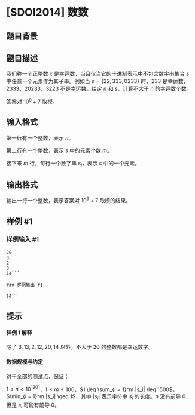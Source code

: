 # [SDOI2014] 数数

## 题目背景



## 题目描述

我们称一个正整数 $x$ 是幸运数，当且仅当它的十进制表示中不包含数字串集合 $s$ 中任意一个元素作为其子串。例如当 $s = \{22, 333, 0233\}$ 时，$233$ 是幸运数，$2333$、$20233$、$3223$ 不是幸运数。给定 $n$ 和 $s$，计算不大于 $n$ 的幸运数个数。

答案对 $10^9 + 7$ 取模。

## 输入格式

第一行有一个整数，表示 $n$。

第二行有一个整数，表示 $s$ 中的元素个数 $m$。

接下来 $m$ 行，每行一个数字串 $s_i$，表示 $s$ 中的一个元素。

## 输出格式

输出一行一个整数，表示答案对 $10^9 + 7$ 取模的结果。

## 样例 #1

### 样例输入 #1
```
20
3
2
3
14```

### 样例输出 #1

```
14```

## 提示

#### 样例 1 解释

除了 $3, 13, 2, 12, 20, 14$ 以外，不大于 $20$ 的整数都是幸运数字。

#### 数据规模与约定

对于全部的测试点，保证：

$1 \leq n < 10^{1201}$，$1 \leq m \leq 100$，$1 \leq \sum_{i = 1}^m |s_i| \leq 1500$，$\min_{i = 1}^m |s_i| \geq 1$，其中 $|s_i|$ 表示字符串 $s_i$ 的长度。$n$ 没有前导 $0$，但是 $s_i$ 可能有前导 $0$。
